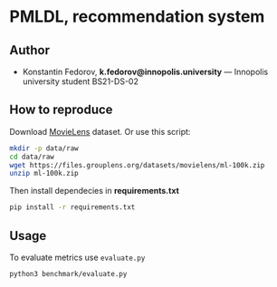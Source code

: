 # PMLDL, recommendation system

## Author

- Konstantin Fedorov, __k.fedorov@innopolis.university__ — Innopolis university student BS21-DS-02

## How to reproduce

Download [MovieLens](https://grouplens.org/datasets/movielens/100k/) dataset. Or use this script:

```bash
mkdir -p data/raw
cd data/raw
wget https://files.grouplens.org/datasets/movielens/ml-100k.zip
unzip ml-100k.zip
```

Then install dependecies in __requirements.txt__
```bash
pip install -r requirements.txt
```

## Usage

To evaluate metrics use `evaluate.py`

```bash
python3 benchmark/evaluate.py
```